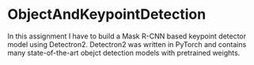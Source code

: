 # ObjectAndKeypointDetection
 In this assignment I have to build a Mask R-CNN based keypoint detector model using Detectron2. Detectron2 was written in PyTorch and contains many state-of-the-art obejct detection models with pretrained weights. 
